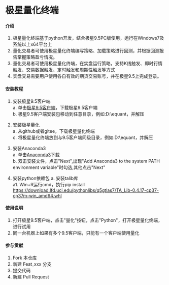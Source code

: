 # 极星量化终端

#### 介绍
1. 极星量化终端基于python开发，结合极星9.5PC版使用，运行在Windows7及系统以上x64平台上
2. 量化交易者可使用极星量化终端编写策略、加载策略进行回测，并根据回测报告掌握策略盈亏情况。
3. 量化交易者可使用极星量化终端，在实盘运行策略，支持K线触发、即时行情触发、交易数据触发、定时触发和周期性触发等方式
4. 实盘交易需要用户使用各自有效的期货交易账号，并在极星9.5上完成登录。

#### 安装教程
1. 安装极星9.5客户端  
    a. 单击[极星9.5客户端](https://epolestar95-1255628687.cos.ap-beijing.myqcloud.com/epolestar_0429.zip)，下载极星9.5客户端  
    b. 极星9.5客户端安装包移动到任意目录，例如:D:\equant，并解压

2. 安装极星量化  
    a. 从github或者gitee，下载极星量化终端  
    c. 将极星量化终端放到与9.5客户端同级目录，例如:D:\equant，并解压  

3. 安装Anaconda3  
    a. 单击[Anaconda3](https://repo.anaconda.com/archive/Anaconda3-2019.03-Windows-x86_64.exe)下载  
    b. 双击安装文件，点击"Next",出现"Add Anaconda3 to the system PATH environment variable"时勾选,其他点击"Next"  
    
4. 安装python依赖包 
    a. 安装talib库  
        a1. Win+R运行cmd，执行pip install https://download.lfd.uci.edu/pythonlibs/q5gtlas7/TA_Lib-0.4.17-cp37-cp37m-win_amd64.whl   
        
#### 使用说明
1. 打开极星9.5客户端，点击"量化"按钮，点击"Python"，打开极星量化终端，进行试用
2. 同一台机器上如果有多个9.5客户端，只能有一个客户端使用量化


#### 参与贡献

1. Fork 本仓库
2. 新建 Feat_xxx 分支
3. 提交代码
4. 新建 Pull Request
